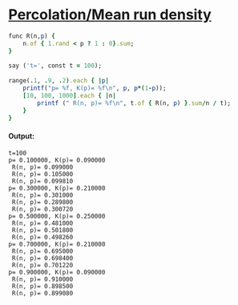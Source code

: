 [1]: http://rosettacode.org/wiki/Percolation/Mean_run_density

# [Percolation/Mean run density][1]

```ruby
func R(n,p) {
    n.of { 1.rand < p ? 1 : 0}.sum;
}
 
say ('t=', const t = 100);
 
range(.1, .9, .2).each { |p|
    printf("p= %f, K(p)= %f\n", p, p*(1-p));
    [10, 100, 1000].each { |n|
        printf (" R(n, p)= %f\n", t.of { R(n, p) }.sum/n / t);
    }
}
```

#### Output:
```
t=100
p= 0.100000, K(p)= 0.090000
 R(n, p)= 0.099000
 R(n, p)= 0.105000
 R(n, p)= 0.099810
p= 0.300000, K(p)= 0.210000
 R(n, p)= 0.301000
 R(n, p)= 0.289800
 R(n, p)= 0.300720
p= 0.500000, K(p)= 0.250000
 R(n, p)= 0.481000
 R(n, p)= 0.501800
 R(n, p)= 0.498260
p= 0.700000, K(p)= 0.210000
 R(n, p)= 0.695000
 R(n, p)= 0.698400
 R(n, p)= 0.701220
p= 0.900000, K(p)= 0.090000
 R(n, p)= 0.910000
 R(n, p)= 0.898500
 R(n, p)= 0.899080
```